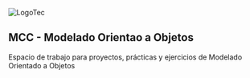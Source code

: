 ![LogoTec](https://user-images.githubusercontent.com/84739791/201369300-48d6766c-c13a-4e84-9c47-df6e136e824f.png)

## MCC - Modelado Orientao a Objetos

Espacio de trabajo para proyectos, prácticas y ejercicios de Modelado Orientado a Objetos
